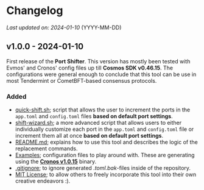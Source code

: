 
# Changelog

_Last updated on: 2024-01-10_ (YYYY-MM-DD)
 
## v1.0.0 - 2024-01-10

First release of the **Port Shifter**. This version has mostly been tested with Evmos' and Cronos' config files up till **Cosmos SDK v0.46.15**. The configurations were general enough to conclude that this tool can be use in most Tendermint or CometBFT-based consensus protocols.

### Added
- [quick-shift.sh](quick-shift.sh); script that allows the user to increment the ports in the `app.toml` and `config.toml` files **based on default port settings**.
- [shift-wizard.sh](shift-wizard.sh); a more advanced script that allows users to either individually customize each port in the `app.toml` and `config.toml` file or increment them all at once **based on default port settings**.
- [README.md](README.md); explains how to use this tool and describes the logic of the replacement commands.
- [Examples](/examples); configuration files to play around with. These are generating using the [**Cronos v1.0.15**](https://github.com/crypto-org-chain/cronos/releases/tag/v1.0.15) binary.
- [.gitignore](.gitignore); to ignore generated _.toml.bak_-files inside of the repository.
- [MIT License](LICENSE); to allow others to freely incorporate this tool into their own creative endeavors :).
